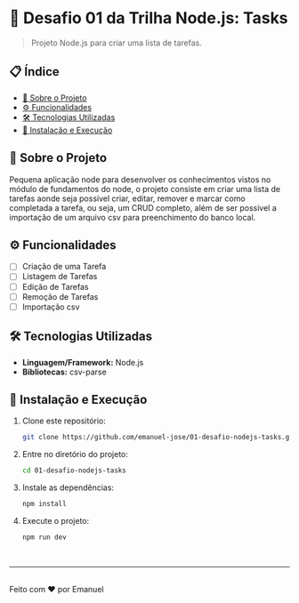 # 🚀 Desafio 01 da Trilha Node.js: Tasks

> Projeto Node.js para criar uma lista de tarefas.

## 📋 Índice

- [🚀 Sobre o Projeto](#-sobre-o-projeto)
- [⚙️ Funcionalidades](#️-funcionalidades)
- [🛠️ Tecnologias Utilizadas](#️-tecnologias-utilizadas)
- [🚀 Instalação e Execução](#-instalação-e-execução)

## 📝 Sobre o Projeto

Pequena aplicação node para desenvolver os conhecimentos vistos no módulo de fundamentos do node, o projeto consiste em criar uma lista de tarefas aonde seja possivel criar, editar, remover e marcar como completada a tarefa, ou seja, um CRUD completo, além de ser possivel a importação de um arquivo csv para preenchimento do banco local.

## ⚙️ Funcionalidades

- [ ] Criação de uma Tarefa
- [ ] Listagem de Tarefas
- [ ] Edição de Tarefas
- [ ] Remoção de Tarefas
- [ ] Importação csv

## 🛠️ Tecnologias Utilizadas

- **Linguagem/Framework:** Node.js
- **Bibliotecas:** csv-parse

## 🚀 Instalação e Execução

1. Clone este repositório:

   ```bash
   git clone https://github.com/emanuel-jose/01-desafio-nodejs-tasks.git
   ```

2. Entre no diretório do projeto:

   ```bash
   cd 01-desafio-nodejs-tasks
   ```

3. Instale as dependências:

   ```bash
   npm install

   ```

4. Execute o projeto:
   ```bash
   npm run dev
   ```

<br>

---

<br>
Feito com ❤️ por Emanuel
